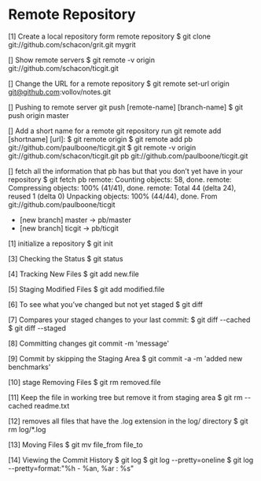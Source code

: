 Remote Repository
=====

[1] Create a local repository form remote repository
$ git clone git://github.com/schacon/grit.git mygrit

[] Show remote servers
$ git remote -v
origin git://github.com/schacon/ticgit.git

[] Change the URL for a remote repository
$ git remote set-url origin git@github.com:vollov/notes.git

[] Pushing to remote server
git push [remote-name] [branch-name]
$ git push origin master

[] Add a short name for a remote git repository
run git remote add [shortname] [url]:
$ git remote
origin
$ git remote add pb git://github.com/paulboone/ticgit.git
$ git remote -v
origin git://github.com/schacon/ticgit.git
pb git://github.com/paulboone/ticgit.git

[] fetch all the information that pb has but that you don’t yet have in your repository
$ git fetch pb
remote: Counting objects: 58, done.
remote: Compressing objects: 100% (41/41), done.
remote: Total 44 (delta 24), reused 1 (delta 0)
Unpacking objects: 100% (44/44), done.
From git://github.com/paulboone/ticgit
* [new branch] master -> pb/master
* [new branch] ticgit -> pb/ticgit



[1] initialize a repository
$ git init


[3] Checking the Status
$ git status

[4] Tracking New Files
$ git add new.file

[5] Staging Modified Files
$ git add modified.file

[6] To see what you’ve changed but not yet staged
$ git diff

[7] Compares your staged changes to your last commit:
$ git diff --cached
$ git diff --staged

[8] Committing changes
git commit -m 'message'

[9] Commit by skipping the Staging Area
$ git commit -a -m 'added new benchmarks'

[10] stage Removing Files
$ git rm removed.file

[11] Keep the file in working tree but remove it from staging area
$ git rm --cached readme.txt

[12] removes all files that have the .log extension in the log/ directory
$ git rm log/\*.log

[13] Moving Files
$ git mv file_from file_to

[14] Viewing the Commit History
$ git log
$ git log --pretty=oneline
$ git log --pretty=format:"%h - %an, %ar : %s"

